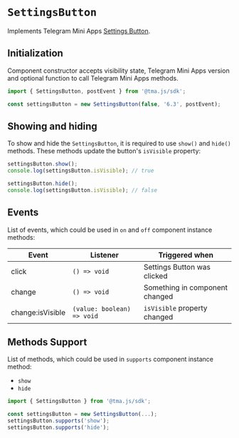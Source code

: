 # `SettingsButton`

Implements Telegram Mini Apps [Settings Button](../../../platform/settings-button.md).

## Initialization

Component constructor accepts visibility state, Telegram Mini Apps version and optional function
to call Telegram Mini Apps methods.

```typescript
import { SettingsButton, postEvent } from '@tma.js/sdk';

const settingsButton = new SettingsButton(false, '6.3', postEvent);  
```  

## Showing and hiding

To show and hide the `SettingsButton`, it is required to use `show()` and `hide()` methods. These
methods update the button's `isVisible` property:

```typescript  
settingsButton.show();
console.log(settingsButton.isVisible); // true  

settingsButton.hide();
console.log(settingsButton.isVisible); // false  
```  

## Events

List of events, which could be used in `on` and `off` component instance methods:

| Event            | Listener                   | Triggered when                 |
|------------------|----------------------------|--------------------------------|
| click            | `() => void`               | Settings Button was clicked    |
| change           | `() => void`               | Something in component changed |
| change:isVisible | `(value: boolean) => void` | `isVisible` property changed   |

## Methods Support

List of methods, which could be used in `supports` component instance method:

- `show`
- `hide`

```typescript
import { SettingsButton } from '@tma.js/sdk';

const settingsButton = new SettingsButton(...);
settingsButton.supports('show');
settingsButton.supports('hide');
```
